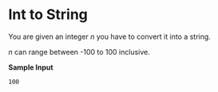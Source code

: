 # Int to String
You are given an integer *n* you have to convert it into a string.

*n* can range between -100 to 100 inclusive.

**Sample Input**<br>
```
100
```